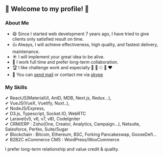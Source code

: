 ## 👋 Welcome to my profile! :tada: 

<!--
**cmate5614530/cmate5614530** is a ✨ _special_ ✨ repository because its `README.md` (this file) appears on your GitHub profile.

Here are some ideas to get you started:

- 🔭 I’m currently working on ...
- 🌱 I’m currently learning ...
- 👯 I’m looking to collaborate on ...
- 🤔 I’m looking for help with ...
- 💬 Ask me about ...
- 📫 How to reach me: ...
- 😄 Pronouns: ...
- ⚡ Fun fact: ...
-->
### About Me
- 😄 Since I started web development 7 years ago, I have tried to give clients only satisfied result on time.
- 👍 Always, I will achieve effectiveness, high quality, and fastest delivery, maintenance.
- :sunny: I will implement your great idea to be alive.
- :revolving_hearts: I work full time and prefer long-term collaboration.
- :trophy: I like challenge work and especially :football: :basketball: :baseball: :game_die: :hearts:
- :email: You can [send mail](mailto:cmate5614530@gmail.com) or contact me via [skype](https://join.skype.com/invite/fm0GRG34ND1D)
### My Skills 
✔ ReactJS(MaterialUI, AntD, MDB, Next.js, Redux...),  
✔ VueJS(VueX, Vuetify, Nuxt..),  
✔ NodeJS/Express,  
✔ D3.js, Typescript, Socket.IO, WebRTC  
✔ Laravel(v5, v6, v7, v8), CodeIgniter  
✔ CRM/ERP : Zoho(One, Creator, Analytics, Campaign...), Netsuite, Salesforce, Perfex, Suite/Sugar  
✔ Blockchain : Bitcoin, Ethereum, BSC, Forking Pancakeswap, GooseDefi...  
✔ B2B2C eCommerce CMS : WordPress/WooCommerce  

I prefer long-term relationship and value credit & quality.  


